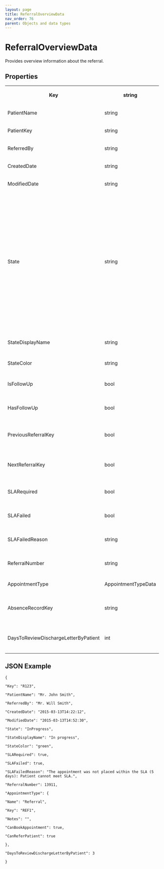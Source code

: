 ```yaml
---
layout: page
title: ReferralOverviewData
nav_order: 76
parent: Objects and data types
---
```


# ReferralOverviewData

Provides overview information about the referral.

## Properties

<table><tbody><tr><th><p>Key</p></th><th><p>string</p></th><th><p>The key of the referral.</p></th></tr><tr><td><p>PatientName</p></td><td><p>string</p></td><td><p>The name of the patient.</p></td></tr><tr><td><p>PatientKey</p></td><td><p>string</p></td><td><p>The key of the patient.</p></td></tr><tr><td><p>ReferredBy</p></td><td><p>string</p></td><td><p>The name of the referrer.</p></td></tr><tr><td><p>CreatedDate</p></td><td><p>string</p></td><td><p>Created date.</p></td></tr><tr><td><p>ModifiedDate</p></td><td><p>string</p></td><td><p>Last modification date.</p></td></tr><tr><td><p>State</p></td><td><p>string</p></td><td><p>The state of the referral:</p><ul><li>QuestionnaireRequired – the referral questionnaire hasn’t been finished.</li><li>AttachDocuments – the referral hasn’t been sent. The user may attach documents and send the referral.</li><li>InProgress – the referral in progress. No user action is needed.</li><li>Completed – the referral is completed.</li></ul><p>The list of states is not complete. There may be also another states.</p></td></tr><tr><td><p>StateDisplayName</p></td><td><p>string</p></td><td><p>The friendly name of the state.</p></td></tr><tr><td><p>StateColor</p></td><td><p>string</p></td><td><p>The color of the state.</p></td></tr><tr><td><p>IsFollowUp</p></td><td><p>bool</p></td><td><p>The referral is a follow up for the previous referral.</p></td></tr><tr><td><p>HasFollowUp</p></td><td><p>bool</p></td><td><p>The referral has a follow up referral.</p></td></tr><tr><td><p>PreviousReferralKey</p></td><td><p>bool</p></td><td><p>The key of the previous referral if IsFollowUp is true.</p></td></tr><tr><td><p>NextReferralKey</p></td><td><p>bool</p></td><td><p>The key of the next referral if HasFollowUp is true.</p></td></tr><tr><td><p>SLARequired</p></td><td><p>bool</p></td><td><p>True if the SLA has been required for the referral.</p></td></tr><tr><td><p>SLAFailed</p></td><td><p>bool</p></td><td><p>True if the SLA has failed for this referral.</p></td></tr><tr><td><p>SLAFailedReason</p></td><td><p>string</p></td><td><p>The reason why SLA failed.</p></td></tr><tr><td><p>ReferralNumber</p></td><td><p>string</p></td><td><p>The number of the referral.</p></td></tr><tr><td><p>AppointmentType</p></td><td><p>AppointmentTypeData</p></td><td><p>The type of the referral.</p></td></tr><tr><td><p>AbsenceRecordKey</p></td><td><p>string</p></td><td><p>The key of the absence record the referral is joined to.</p></td></tr><tr><td><p>DaysToReviewDischargeLetterByPatient</p></td><td><p>int</p></td><td><p>The number of days a patient has to review the referral discharge letter.</p></td></tr></tbody></table>

## JSON Example

```
{

"Key": "R123",

"PatientName": "Mr. John Smith",

"ReferredBy": "Mr. Will Smith",

"CreatedDate": "2015-03-13T14:22:12",

"ModifiedDate": "2015-03-13T14:52:30",

"State": "InProgress",

"StateDisplayName": "In progress",

"StateColor": "green",

"SLARequired": true,

"SLAFailed": true,

"SLAFailedReason": "The appointment was not placed within the SLA (5 days): Patient cannot meet SLA.",

"ReferralNumber": 13911,

"AppointmentType": {

"Name": "Referral",

"Key": "REF1",

"Notes": "",

"CanBookAppointment": true,

"CanReferPatient": true

},

"DaysToReviewDischargeLetterByPatient": 3

}
```
